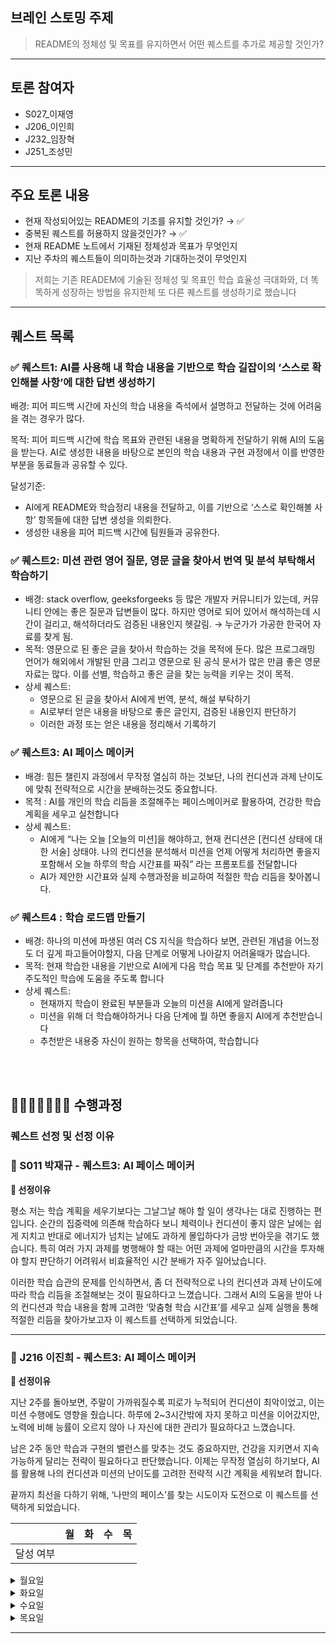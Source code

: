 ## 브레인 스토밍 주제

> README의 정체성 및 목표를 유지하면서 어떤 퀘스트를 추가로 제공할 것인가?

---

## 토론 참여자

- S027\_이재영
- J206\_이인희
- J232\_임장혁
- J251\_조성민

---

## 주요 토론 내용

- 현재 작성되어있는 README의 기조를 유지할 것인가? → ✅
- 중복된 퀘스트를 허용하지 않을것인가? → ✅
- 현재 README 노트에서 기재된 정체성과 목표가 무엇인지
- 지난 주차의 퀘스트들이 의미하는것과 기대하는것이 무엇인지

> 저희는 기존 READEM에 기술된 정체성 및 목표인 학습 효율성 극대화와, 더 똑똑하게 성장하는 방법을 유지한체 또 다른 퀘스트를 생성하기로 했습니다

---

## 퀘스트 목록

### ✅ 퀘스트1: AI를 사용해 내 학습 내용을 기반으로 학습 길잡이의 ‘스스로 확인해볼 사항’에 대한 답변 생성하기

배경: 피어 피드백 시간에 자신의 학습 내용을 즉석에서 설명하고 전달하는 것에 어려움을 겪는 경우가 많다.

목적: 피어 피드백 시간에 학습 목표와 관련된 내용을 명확하게 전달하기 위해 AI의 도움을 받는다. AI로 생성한 내용을 바탕으로 본인의 학습 내용과 구현 과정에서 이를 반영한 부분을 동료들과 공유할 수 있다.

달성기준:

- AI에게 README와 학습정리 내용을 전달하고, 이를 기반으로 ‘스스로 확인해볼 사항’ 항목들에 대한 답변 생성을 의뢰한다.
- 생성한 내용을 피어 피드백 시간에 팀원들과 공유한다.

### ✅ 퀘스트2: 미션 관련 영어 질문, 영문 글을 찾아서 번역 및 분석 부탁해서 학습하기

- 배경: stack overflow, geeksforgeeks 등 많은 개발자 커뮤니티가 있는데, 커뮤니티 안에는 좋은 질문과 답변들이 많다. 하지만 영어로 되어 있어서 해석하는데 시간이 걸리고, 해석하더라도 검증된 내용인지 헷갈림. → 누군가가 가공한 한국어 자료를 찾게 됨.
- 목적: 영문으로 된 좋은 글을 찾아서 학습하는 것을 목적에 둔다. 많은 프로그래밍 언어가 해외에서 개발된 만큼 그리고 영문으로 된 공식 문서가 많은 만큼 좋은 영문 자료는 많다. 이를 선별, 학습하고 좋은 글을 찾는 능력을 키우는 것이 목적.
- 상세 퀘스트:
  - 영문으로 된 글을 찾아서 AI에게 번역, 분석, 해설 부탁하기
  - AI로부터 얻은 내용을 바탕으로 좋은 글인지, 검증된 내용인지 판단하기
  - 이러한 과정 또는 얻은 내용을 정리해서 기록하기

### ✅ 퀘스트3: AI 페이스 메이커

- 배경: 힘든 챌린지 과정에서 무작정 열심히 하는 것보단, 나의 컨디션과 과제 난이도에 맞춰 전략적으로 시간을 분배하는것도 중요합니다.
- 목적 : AI를 개인의 학습 리듬을 조절해주는 페이스메이커로 활용하여, 건강한 학습 계획을 세우고 실천합니다
- 상세 퀘스트:
  - AI에게 “나는 오늘 [오늘의 미션]을 해야하고, 현재 컨디션은 [컨디션 상태에 대한 서술] 상태야. 나의 컨디션을 분석해서 미션을 언제 어떻게 처리하면 좋을지 포함해서 오늘 하루의 학습 시간표를 짜줘” 라는 프롬포트를 전달합니다
  - AI가 제안한 시간표와 실제 수행과정을 비교하여 적절한 학습 리듬을 찾아봅니다.

### ✅ 퀘스트4 : 학습 로드맵 만들기

- 배경: 하나의 미션에 파생된 여러 CS 지식을 학습하다 보면, 관련된 개념을 어느정도 더 깊게 파고들어야할지, 다음 단계로 어떻게 나아갈지 어려울때가 많습니다.
- 목적: 현재 학습한 내용을 기반으로 AI에게 다음 학습 목표 및 단계를 추천받아 자기주도적인 학습에 도움을 주도록 합니다
- 상세 퀘스트:
  - 현재까지 학습이 완료된 부분들과 오늘의 미션을 AI에게 알려줍니다
  - 미션을 위해 더 학습해야하거나 다음 단계에 뭘 하면 좋을지 AI에게 추천받습니다
  - 추천받은 내용중 자신이 원하는 항목을 선택하여, 학습합니다

<br>
<br>

## 🏃🏻‍➡️🏃🏻‍♀️‍➡️ 수행과정

### 퀘스트 선정 및 선정 이유

### 🧩 S011 박재규 - 퀘스트3: AI 페이스 메이커

**🤔 선정이유**

평소 저는 학습 계획을 세우기보다는 그날그날 해야 할 일이 생각나는 대로 진행하는 편입니다. 순간의 집중력에 의존해 학습하다 보니 체력이나 컨디션이 좋지 않은 날에는 쉽게 지치고 반대로 에너지가 넘치는 날에도 과하게 몰입하다가 금방 번아웃을 겪기도 했습니다. 특히 여러 가지 과제를 병행해야 할 때는 어떤 과제에 얼마만큼의 시간을 투자해야 할지 판단하기 어려워서 비효율적인 시간 분배가 자주 일어났습니다.

이러한 학습 습관의 문제를 인식하면서, 좀 더 전략적으로 나의 컨디션과 과제 난이도에 따라 학습 리듬을 조절해보는 것이 필요하다고 느꼈습니다. 그래서 AI의 도움을 받아 나의 컨디션과 학습 내용을 함께 고려한 ‘맞춤형 학습 시간표’를 세우고 실제 실행을 통해 적절한 리듬을 찾아가보고자 이 퀘스트를 선택하게 되었습니다.

---

### 🎁 J216 이진희 - 퀘스트3: AI 페이스 메이커

**🤔 선정이유**

지난 2주를 돌아보면, 주말이 가까워질수록 피로가 누적되어 컨디션이 최악이었고, 이는 미션 수행에도 영향을 줬습니다. 하루에 2~3시간밖에 자지 못하고 미션을 이어갔지만, 노력에 비해 능률이 오르지 않아 나 자신에 대한 관리가 필요하다고 느꼈습니다.

남은 2주 동안 학습과 구현의 밸런스를 맞추는 것도 중요하지만, 건강을 지키면서 지속 가능하게 달리는 전략이 필요하다고 판단했습니다. 이제는 무작정 열심히 하기보다, AI를 활용해 나의 컨디션과 미션의 난이도를 고려한 전략적 시간 계획을 세워보려 합니다.

끝까지 최선을 다하기 위해, ‘나만의 페이스’를 찾는 시도이자 도전으로 이 퀘스트를 선택하게 되었습니다.

|           | 월  | 화  | 수  | 목  |
| --------- | --- | --- | --- | --- |
| 달성 여부 |     |     |     |     |

<details>
  <summary>월요일</summary>
</details>
<details>
  <summary>화요일</summary>
</details>
<details>
  <summary>수요일</summary>
</details>
<details>
  <summary>목요일</summary>
</details>

---
